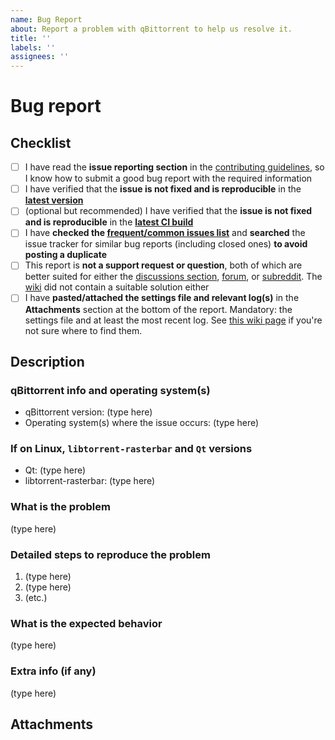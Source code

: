 ```yaml
---
name: Bug Report
about: Report a problem with qBittorrent to help us resolve it.
title: ''
labels: ''
assignees: ''
---
```


# Bug report

<!--
###############################################################################
  WARNING!
  IGNORING THE INSTRUCTIONS IN THIS TEMPLATE WILL RESULT IN THE ISSUE BEING
  CLOSED AS INCOMPLETE/INVALID
###############################################################################
-->

## Checklist

<!--
################################## IMPORTANT ##################################

As you read and fulfill each of the following requirements below,
put an "x" between the square brackets to mark each task as done, like so: [x]
-->

- [ ] I have read the **issue reporting section** in the [contributing guidelines](https://github.com/qbittorrent/qBittorrent/blob/master/CONTRIBUTING.md), so I know how to submit a good bug report with the required information
- [ ] I have verified that the **issue is not fixed and is reproducible** in the **[latest version](https://www.qbittorrent.org/download.php)**
- [ ] (optional but recommended) I have verified that the **issue is not fixed and is reproducible** in the **[latest CI build](https://github.com/qbittorrent/qBittorrent/actions/workflows/ci.yaml?query=branch%3Amaster+event%3Apush)**
- [ ] I have **checked the [frequent/common issues list](https://github.com/qbittorrent/qBittorrent/projects/2)** and **searched** the issue tracker for similar bug reports (including closed ones) **to avoid posting a duplicate**
- [ ] This report is **not a support request or question**, both of which are better suited for either the [discussions section](https://github.com/qbittorrent/qBittorrent/discussions), [forum](https://qbforums.shiki.hu/), or [subreddit](https://www.reddit.com/r/qBittorrent/). The [wiki](https://github.com/qbittorrent/qBittorrent/wiki) did not contain a suitable solution either
- [ ] I have **pasted/attached the settings file and relevant log(s)** in the **Attachments** section at the bottom of the report. Mandatory: the settings file and at least the most recent log. See [this wiki page](https://github.com/qbittorrent/qBittorrent/wiki/Frequently-Asked-Questions#Where_does_qBittorrent_save_its_settings) if you're not sure where to find them.

## Description

<!--
################################## IMPORTANT ##################################

Delete each "(type here)" indicator and type your text in their place in the subsections below.
You MUST fill in ALL subsections marked with "(type here)" with the appropriate information.

Please make sure the description is worded well enough to be understood.
Provide steps to reproduce the issue, any additional relevant information, suggested solution (if applicable) and as much context and examples as possible.
For more information consult the Contributing Guidelines at https://github.com/qbittorrent/qBittorrent/blob/master/CONTRIBUTING.md.

Do not forget about the mandatory attachments!

Use the Preview tab before posting to make sure your report looks like it is formatted properly.
You don't need to delete these comments, they won't show up in the final post.
-->

### qBittorrent info and operating system(s)

<!--
IMPORTANT:
if you did not get the qBittorrent installer from the links in the official website
or if you did not install it from the PPA, please mention that after the version
-->

- qBittorrent version: (type here)
- Operating system(s) where the issue occurs: (type here)

### If on Linux, `libtorrent-rasterbar` and `Qt` versions

- Qt: (type here)
- libtorrent-rasterbar: (type here)

### What is the problem

(type here)

### Detailed steps to reproduce the problem

1. (type here)
2. (type here)
3. (etc.)

### What is the expected behavior

(type here)

### Extra info (if any)

(type here)

## Attachments

<!-- paste file contents here (or attach the files if they are big), do NOT link to external sites -->
